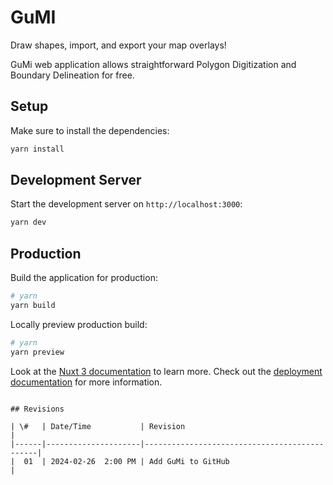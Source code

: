 # GuMI

Draw shapes, import, and export your map overlays!

GuMi web application allows straightforward Polygon Digitization and Boundary Delineation for free.

## Setup

Make sure to install the dependencies:

```bash
yarn install
```

## Development Server

Start the development server on `http://localhost:3000`:

```bash
yarn dev
```

## Production

Build the application for production:

```bash
# yarn
yarn build
```

Locally preview production build:

```bash
# yarn
yarn preview
```

Look at the [Nuxt 3 documentation](https://nuxt.com/docs/getting-started/introduction) to learn more.
Check out the [deployment documentation](https://nuxt.com/docs/getting-started/deployment) for more information.
``` 
 
## Revisions 
 
| \#   | Date/Time           | Revision                                     | 
|------|---------------------|----------------------------------------------| 
|  01  | 2024-02-26  2:00 PM | Add GuMi to GitHub                           |
